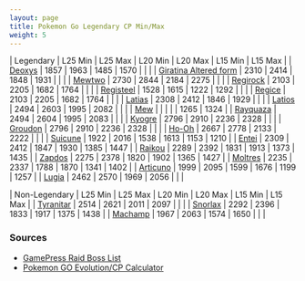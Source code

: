 ```yaml
---
layout: page
title: Pokemon Go Legendary CP Min/Max
weight: 5
---
```


| Legendary  |  L25 Min  |  L25 Max  |  L20 Min  |  L20 Max  |  L15 Min  |  L15 Max  |
| [Deoxys](https://db.pokemongohub.net/pokemon/386)  | 1857 | 1963 | 1485 | 1570 | | |
| [Giratina Altered form](https://db.pokemongohub.net/pokemon/487?form=Altered)  | 2310 | 2414 | 1848 | 1931 | | |
| [Mewtwo](https://db.pokemongohub.net/pokemon/150)  | 2730 | 2844 | 2184 | 2275 | | |
| [Regirock](https://db.pokemongohub.net/pokemon/380)  | 2103 | 2205 | 1682 | 1764 | | |
| [Registeel](https://db.pokemongohub.net/pokemon/379)  | 1528 | 1615 | 1222 | 1292 | | |
| [Regice](https://db.pokemongohub.net/pokemon/378)  | 2103 | 2205 | 1682 | 1764 | | |
| [Latias](https://db.pokemongohub.net/pokemon/380)  | 2308 | 2412 | 1846 | 1929 | | |
| [Latios](https://db.pokemongohub.net/pokemon/381)  | 2494 | 2603 | 1995 | 2082 | | |
| [Mew](https://db.pokemongohub.net/pokemon/151)  |  |  |  |  | 1265 | 1324 |
| [Rayquaza](https://db.pokemongohub.net/pokemon/384)  | 2494 | 2604 | 1995 | 2083 | | |
| [Kyogre](https://db.pokemongohub.net/pokemon/382)  | 2796 | 2910 | 2236 | 2328 | | |
| [Groudon](https://db.pokemongohub.net/pokemon/383)  | 2796 | 2910 | 2236 | 2328 | | |
| [Ho-Oh](https://db.pokemongohub.net/pokemon/250)  | 2667 | 2778 | 2133 | 2222 | | |
| [Suicune](https://db.pokemongohub.net/pokemon/245)  | 1922 | 2016 | 1538 | 1613 | 1153 | 1210 |
| [Entei](https://db.pokemongohub.net/pokemon/244)  | 2309 | 2412 | 1847 | 1930 | 1385 | 1447 |
| [Raikou](https://db.pokemongohub.net/pokemon/243)  | 2289 | 2392 | 1831 | 1913 | 1373 | 1435 |
| [Zapdos](https://db.pokemongohub.net/pokemon/145)  | 2275 | 2378 | 1820 | 1902 | 1365 | 1427 |
| [Moltres](https://db.pokemongohub.net/pokemon/146)  | 2235 | 2337 | 1788 | 1870 | 1341 | 1402 |
| [Articuno](https://db.pokemongohub.net/pokemon/144)  | 1999 | 2095 | 1599 | 1676 | 1199 | 1257 |
| [Lugia](https://db.pokemongohub.net/pokemon/249)  | 2462 | 2570 | 1969 | 2056 | | |

| Non-Legendary  |  L25 Min  |  L25 Max  |  L20 Min  |  L20 Max  |  L15 Min  |  L15 Max  |
| [Tyranitar](https://db.pokemongohub.net/pokemon/248)  | 2514 | 2621 | 2011 | 2097 | | |
| [Snorlax](https://db.pokemongohub.net/pokemon/248)  | 2292 | 2396 | 1833 | 1917 | 1375 | 1438 |
| [Machamp](https://db.pokemongohub.net/pokemon/68)  | 1967 | 2063 | 1574 | 1650 | | |

### Sources
- [GamePress Raid Boss List](https://pokemongo.gamepress.gg/raid-boss-list)
- [Pokemon GO Evolution/CP Calculator](https://pokemongo.gamepress.gg/cpcalc#/)

